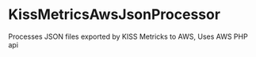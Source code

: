 KissMetricsAwsJsonProcessor
===========================

Processes JSON files exported by KISS Metricks to AWS, Uses AWS PHP api

